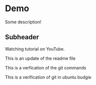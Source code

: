 # Demo 

Some description!

## Subheader

Watching tutorial on YouTube.


This is an update of the readme file

This is a verfication of the git commands

This is a verification of git in ubuntu budgie